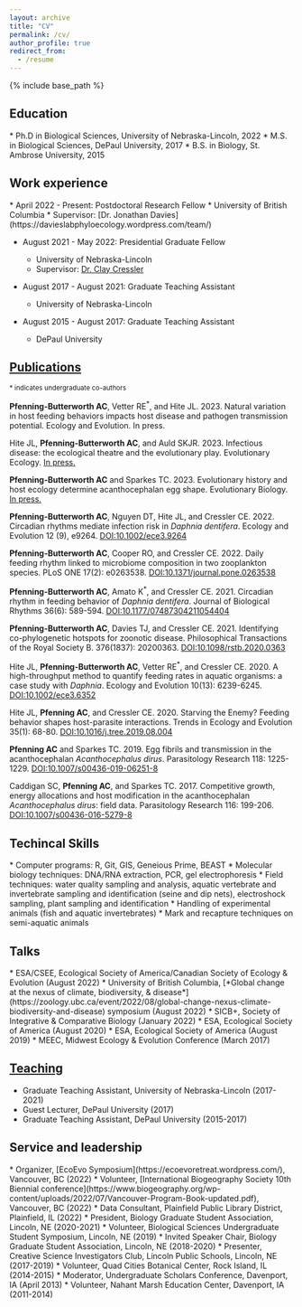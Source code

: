 ```yaml
---
layout: archive
title: "CV"
permalink: /cv/
author_profile: true
redirect_from:
  - /resume
---
```


{% include base_path %}

<h2> Education </h2>
* Ph.D in Biological Sciences, University of Nebraska-Lincoln, 2022
* M.S. in Biological Sciences, DePaul University, 2017
* B.S. in Biology, St. Ambrose University, 2015

<h2> Work experience </h2>
* April 2022 - Present: Postdoctoral Research Fellow
  * University of British Columbia
  * Supervisor: [Dr. Jonathan Davies](https://davieslabphyloecology.wordpress.com/team/)

* August 2021 - May 2022: Presidential Graduate Fellow
  * University of Nebraska-Lincoln
  * Supervisor: [Dr. Clay Cressler](https://cressler.weebly.com/)

* August 2017 - August 2021: Graduate Teaching Assistant
  * University of Nebraska-Lincoln

* August 2015 - August 2017: Graduate Teaching Assistant
  * DePaul University

## [Publications](https://alainapb.github.io/publications/)
<sub> \* indicates undergraduate co-authors </sub>

<b>Pfenning-Butterworth AC</b>, Vetter RE<sup>\*</sup>, and Hite JL. 2023. Natural variation in host feeding behaviors impacts host disease and pathogen transmission potential. Ecology and Evolution. In press.

Hite JL, <b>Pfenning-Butterworth AC</b>, and Auld SKJR. 2023. Infectious disease: the ecological theatre and the evolutionary play. Evolutionary Ecology. [In press.](https://doi.org/10.1007/s10682-023-10229-5)

<b>Pfenning-Butterworth AC</b> and Sparkes TC. 2023. Evolutionary history and host ecology determine acanthocephalan egg shape. Evolutionary Biology. [In press.](https://doi.org/10.1007/s11692-022-09595-9)

<b>Pfenning-Butterworth AC</b>, Nguyen DT, Hite JL, and Cressler CE. 2022. Circadian rhythms mediate infection risk in *Daphnia dentifera*. Ecology and Evolution 12 (9), e9264. [DOI:10.1002/ece3.9264](https://doi.org/10.1002/ece3.9264)

<b>Pfenning-Butterworth AC</b>, Cooper RO, and Cressler CE. 2022. Daily feeding rhythm linked to microbiome composition in two zooplankton species. PLoS ONE 17(2): e0263538. [DOI:10.1371/journal.pone.0263538](https://doi.org/10.1371/journal.pone.0263538)

<b>Pfenning-Butterworth AC</b>, Amato K<sup>\*</sup>, and Cressler CE. 2021. Circadian rhythm in feeding behavior of *Daphnia dentifera*. Journal of Biological Rhythms 36(6): 589-594. [DOI:10.1177/07487304211054404](https://doi.org/10.1177/07487304211054404)

<b>Pfenning-Butterworth AC</b>, Davies TJ, and Cressler CE. 2021. Identifying co-phylogenetic hotspots for zoonotic disease. Philosophical Transactions of the Royal Society B. 376(1837): 20200363. [DOI:10.1098/rstb.2020.0363](https://doi.org/10.1098/rstb.2020.0363)

Hite JL, <b>Pfenning-Butterworth AC</b>, Vetter RE<sup>\*</sup>, and Cressler CE. 2020. A high-throughput method to quantify feeding rates in aquatic organisms: a case study with *Daphnia*. Ecology and Evolution 10(13): 6239-6245. [DOI:10.1002/ece3.6352](https://doi.org/10.1002/ece3.6352)

Hite JL, <b>Pfenning AC</b>, and Cressler CE. 2020. Starving the Enemy? Feeding behavior shapes host-parasite interactions. Trends in Ecology and Evolution 35(1): 68-80. [DOI:10.1016/j.tree.2019.08.004](https://doi.org/10.1016/j.tree.2019.08.004)

<b>Pfenning AC</b> and Sparkes TC. 2019. Egg fibrils and transmission in the acanthocephalan *Acanthocephalus dirus*. Parasitology Research 118: 1225-1229. [DOI:10.1007/s00436-019-06251-8](https://doi.org/10.1007/s00436-019-06251-8)

Caddigan SC, <b>Pfenning AC</b>, and Sparkes TC. 2017. Competitive growth, energy allocations and host modification in the acanthocephalan *Acanthocephalus dirus*: field data. Parasitology Research 116: 199-206. [DOI:10.1007/s00436-016-5279-8](https://doi.org/10.1007/s00436-016-5279-8)

<h2> Techincal Skills </h2>
* Computer programs: R, Git, GIS, Geneious Prime, BEAST
* Molecular biology techniques: DNA/RNA extraction, PCR, gel electrophoresis
* Field techniques: water quality sampling and analysis, aquatic vertebrate and invertebrate sampling and identification (seine and dip nets), electroshock sampling, plant sampling and identification
* Handling of experimental animals (fish and aquatic invertebrates)
*	Mark and recapture techniques on semi-aquatic animals

<h2> Talks </h2>
* ESA/CSEE, Ecological Society of America/Canadian Society of Ecology & Evolution (August 2022)
* University of British Columbia, [*Global change at the nexus of climate, biodiversity, & disease*](https://zoology.ubc.ca/event/2022/08/global-change-nexus-climate-biodiversity-and-disease) symposium (August 2022)
* SICB+, Society of Integrative & Comparative Biology (January 2022)
* ESA, Ecological Society of America (August 2020)
* ESA, Ecological Society of America (August 2019)
* MEEC, Midwest Ecology & Evolution Conference (March 2017)


## [Teaching](https://alainapb.github.io/teaching/)
* Graduate Teaching Assistant, University of Nebraska-Lincoln (2017-2021)
* Guest Lecturer, DePaul University (2017)
* Graduate Teaching Assistant, DePaul University (2015-2017)

<h2> Service and leadership </h2>
* Organizer, [EcoEvo Symposium](https://ecoevoretreat.wordpress.com/), Vancouver, BC (2022)
* Volunteer, [International Biogeography Society 10th Biennial conference](https://www.biogeography.org/wp-content/uploads/2022/07/Vancouver-Program-Book-updated.pdf), Vancouver, BC (2022)
* Data Consultant, Plainfield Public Library District, Plainfield, IL (2022)
*	President, Biology Graduate Student Association, Lincoln, NE (2020-2021)
*	Volunteer, Biological Sciences Undergraduate Student Symposium, Lincoln, NE (2019)
*	Invited Speaker Chair, Biology Graduate Student Association, Lincoln, NE (2018-2020)
*	Presenter, Creative Science Investigators Club, Lincoln Public Schools, Lincoln, NE (2017-2019)
*	Volunteer, Quad Cities Botanical Center, Rock Island, IL (2014-2015)
*	Moderator, Undergraduate Scholars Conference, Davenport, IA (April 2013)
*	Volunteer, Nahant Marsh Education Center, Davenport, IA (2011-2014)
